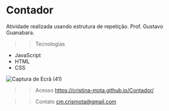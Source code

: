 # Contador

Atividade realizada usando estrutura de repetição. Prof. Gustavo Guanabara.

>>Tecnologias

- JavaScript
- HTML
- CSS

![Captura de Ecrã (41)](https://user-images.githubusercontent.com/110698111/209949909-fa765f60-1535-4bf1-b6b3-d68352477546.png)

>>Acesso
 https://cristina-mota.github.io/Contador/

>>Contato
cm.crismota@gmail.com
